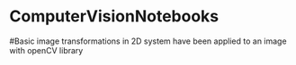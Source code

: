 # ComputerVisionNotebooks
#Basic image transformations in 2D system have been applied to an image with openCV library
